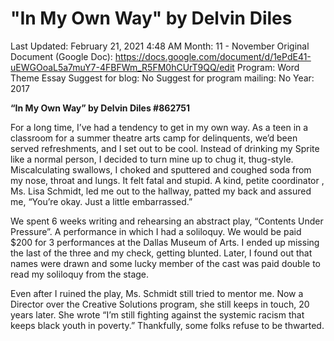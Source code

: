 # "In My Own Way" by Delvin Diles

Last Updated: February 21, 2021 4:48 AM
Month: 11 - November
Original Document (Google Doc): https://docs.google.com/document/d/1ePdE41-uEWGOoaL5a7muY7-4FBFWm_R5FM0hCUrT9QQ/edit
Program: Word Theme Essay
Suggest for blog: No
Suggest for program mailing: No
Year: 2017

**“In My Own Way” by Delvin Diles #862751**

For a long time, I’ve had a tendency to get in my own way. As a teen in a classroom for a summer theatre arts camp for delinquents, we’d been served refreshments, and I set out to be cool. Instead of drinking my Sprite like a normal person, I decided to turn mine up to chug it, thug-style. Miscalculating swallows, I choked and sputtered and coughed soda from my nose, throat and lungs. It felt fatal and stupid. A kind, petite coordinator , Ms. Lisa Schmidt, led me out to the hallway, patted my back and assured me, “You’re okay. Just a little embarrassed.”

We spent 6 weeks writing and rehearsing an abstract play, “Contents Under Pressure”. A performance in which I had a soliloquy. We would be paid $200 for 3 performances at the Dallas Museum of Arts. I ended up missing the last of the three and my check, getting blunted. Later, I found out that names were drawn and some lucky member of the cast was paid double to read my soliloquy from the stage.

Even after I ruined the play, Ms. Schmidt still tried to mentor me. Now a Director over the Creative Solutions program, she still keeps in touch, 20 years later. She wrote “I’m still fighting against the systemic racism that keeps black youth in poverty.” Thankfully, some folks refuse to be thwarted.